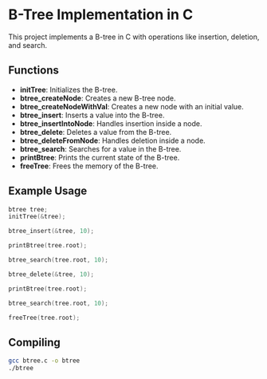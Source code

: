 
# B-Tree Implementation in C

This project implements a B-tree in C with operations like insertion, deletion, and search.

## Functions

- **initTree**: Initializes the B-tree.
- **btree_createNode**: Creates a new B-tree node.
- **btree_createNodeWithVal**: Creates a new node with an initial value.
- **btree_insert**: Inserts a value into the B-tree.
- **btree_insertIntoNode**: Handles insertion inside a node.
- **btree_delete**: Deletes a value from the B-tree.
- **btree_deleteFromNode**: Handles deletion inside a node.
- **btree_search**: Searches for a value in the B-tree.
- **printBtree**: Prints the current state of the B-tree.
- **freeTree**: Frees the memory of the B-tree.

## Example Usage

```c
btree tree;
initTree(&tree);
```

```c
btree_insert(&tree, 10);
```

```c
printBtree(tree.root);
```

```c
btree_search(tree.root, 10);
```

```c
btree_delete(&tree, 10);
```

```c
printBtree(tree.root);
```

```c
btree_search(tree.root, 10);
```

```c
freeTree(tree.root);
```

## Compiling

```bash
gcc btree.c -o btree
./btree

